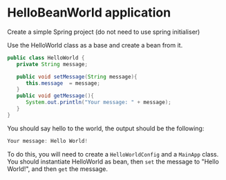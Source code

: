 # HelloBeanWorld application

Create a simple Spring project (do not need to use spring initialiser)

Use the HelloWorld class as a base and create a bean from it.
```java
public class HelloWorld {
   private String message;

   public void setMessage(String message){
      this.message  = message;
   }
   public void getMessage(){
      System.out.println("Your message: " + message);
   }
}
```

You should say hello to the world, the output should be the following:
```java
Your message: Hello World!
```
To do this, you will need to create a ```HelloWorldConfig``` and a ```MainApp``` class.
You should instantiate HelloWorld as bean, then `set` the message to "Hello World!", and then `get` the message.
